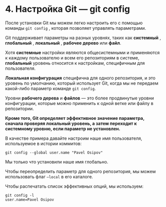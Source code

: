 # 4. Настройка Git — git config

После установки Git мы можем легко настроить его с помощью команды `git config` , которая позволяет управлять параметрами.

Git поддерживает параметры на разных уровнях, таких как __системный__ , __глобальный__ , __локальный__ , __рабочее дерево__ или __файл__.

Хотя __системные__ настройки являются общесистемными и применяются к каждому пользователю и всем его репозиториям в системе, __глобальный__ уровень относится к настройкам, специфичным для пользователя.

__Локальная конфигурация__ специфична для одного репозитория, и это уровень по умолчанию, который использует Git, когда мы не передаем какой-либо параметр команде `git config`.

Уровни __рабочего дерева__ и __файлов__ — это более продвинутые уровни конфигурации, которые можно применить к одной ветке или файлу в репозитории.

__Кроме того, Git определяет эффективное значение параметра, сначала проверяя локальный уровень, а затем переходит к системному уровню, если параметр не установлен.__

В качестве примера давайте настроим наше имя пользователя, используемое в истории коммитов:
```
git config --global user.name "Pavel Osipov"
```
Мы только что установили наше имя глобально.

Чтобы переопределить параметр для одного репозитория, мы можем использовать флаг `–local` в его каталоге.

Чтобы распечатать список эффективных опций, мы используем:
```
git config -l
user.name=Pavel Osipov
```